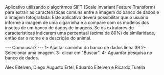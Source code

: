 Aplicativo utilizando o algoritmos SIFT (Scale Invariant Feature
Transform) para extrair as características comuns entre a imagem do banco de dados e a imagem fotografada.
Este aplicativo deverá possibilitar que o usuário informe a imagem de uma cigarrinha e a compare com os
modelos dos insetos de um banco de dados de imagens. Se os extratores de características
indicarem uma percentual (acima de 80%) de similaridade, então dar o nome e a descrição do
animal.
    
--- Como usar? ---
1- Ajustar caminho do banco de dados linha 39
2- Selecionar uma imagem.
3- clicar em "Buscar".
4- Aguardar pesquisa no banco de dados.


Alex Eitelven,
Diego Augusto Ertel,
Eduardo Eitelven e
Ricardo Turella

